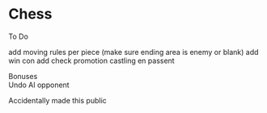 # Chess

To Do

add moving rules per piece (make sure ending area is enemy or blank)
add win con
add check
promotion
castling
en passent 

 Bonuses  
Undo 
AI opponent


Accidentally made this public
